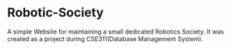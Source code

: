 # Robotic-Society
A simple Website for maintaining a small dedicated Robotics Society. It was created as a project during CSE311(Database Management System).

